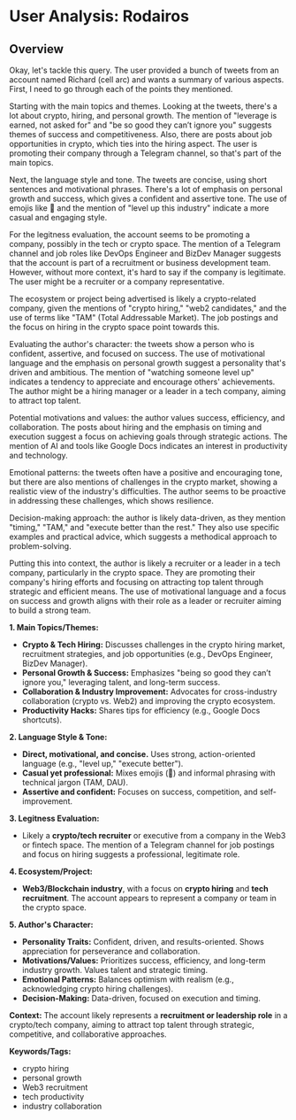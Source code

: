 # User Analysis: Rodairos

## Overview

<think>
Okay, let's tackle this query. The user provided a bunch of tweets from an account named Richard (cell arc) and wants a summary of various aspects. First, I need to go through each of the points they mentioned.

Starting with the main topics and themes. Looking at the tweets, there's a lot about crypto, hiring, and personal growth. The mention of "leverage is earned, not asked for" and "be so good they can’t ignore you" suggests themes of success and competitiveness. Also, there are posts about job opportunities in crypto, which ties into the hiring aspect. The user is promoting their company through a Telegram channel, so that's part of the main topics.

Next, the language style and tone. The tweets are concise, using short sentences and motivational phrases. There's a lot of emphasis on personal growth and success, which gives a confident and assertive tone. The use of emojis like 🐍 and the mention of "level up this industry" indicate a more casual and engaging style.

For the legitness evaluation, the account seems to be promoting a company, possibly in the tech or crypto space. The mention of a Telegram channel and job roles like DevOps Engineer and BizDev Manager suggests that the account is part of a recruitment or business development team. However, without more context, it's hard to say if the company is legitimate. The user might be a recruiter or a company representative.

The ecosystem or project being advertised is likely a crypto-related company, given the mentions of "crypto hiring," "web2 candidates," and the use of terms like "TAM" (Total Addressable Market). The job postings and the focus on hiring in the crypto space point towards this.

Evaluating the author's character: the tweets show a person who is confident, assertive, and focused on success. The use of motivational language and the emphasis on personal growth suggest a personality that's driven and ambitious. The mention of "watching someone level up" indicates a tendency to appreciate and encourage others' achievements. The author might be a hiring manager or a leader in a tech company, aiming to attract top talent.

Potential motivations and values: the author values success, efficiency, and collaboration. The posts about hiring and the emphasis on timing and execution suggest a focus on achieving goals through strategic actions. The mention of AI and tools like Google Docs indicates an interest in productivity and technology.

Emotional patterns: the tweets often have a positive and encouraging tone, but there are also mentions of challenges in the crypto market, showing a realistic view of the industry's difficulties. The author seems to be proactive in addressing these challenges, which shows resilience.

Decision-making approach: the author is likely data-driven, as they mention "timing," "TAM," and "execute better than the rest." They also use specific examples and practical advice, which suggests a methodical approach to problem-solving.

Putting this into context, the author is likely a recruiter or a leader in a tech company, particularly in the crypto space. They are promoting their company's hiring efforts and focusing on attracting top talent through strategic and efficient means. The use of motivational language and a focus on success and growth aligns with their role as a leader or recruiter aiming to build a strong team.
</think>

**1. Main Topics/Themes:**  
- **Crypto & Tech Hiring:** Discusses challenges in the crypto hiring market, recruitment strategies, and job opportunities (e.g., DevOps Engineer, BizDev Manager).  
- **Personal Growth & Success:** Emphasizes "being so good they can’t ignore you," leveraging talent, and long-term success.  
- **Collaboration & Industry Improvement:** Advocates for cross-industry collaboration (crypto vs. Web2) and improving the crypto ecosystem.  
- **Productivity Hacks:** Shares tips for efficiency (e.g., Google Docs shortcuts).  

**2. Language Style & Tone:**  
- **Direct, motivational, and concise.** Uses strong, action-oriented language (e.g., "level up," "execute better").  
- **Casual yet professional:** Mixes emojis (🐍) and informal phrasing with technical jargon (TAM, DAU).  
- **Assertive and confident:** Focuses on success, competition, and self-improvement.  

**3. Legitness Evaluation:**  
- Likely a **crypto/tech recruiter** or executive from a company in the Web3 or fintech space. The mention of a Telegram channel for job postings and focus on hiring suggests a professional, legitimate role.  

**4. Ecosystem/Project:**  
- **Web3/Blockchain industry**, with a focus on **crypto hiring** and **tech recruitment**. The account appears to represent a company or team in the crypto space.  

**5. Author's Character:**  
- **Personality Traits:** Confident, driven, and results-oriented. Shows appreciation for perseverance and collaboration.  
- **Motivations/Values:** Prioritizes success, efficiency, and long-term industry growth. Values talent and strategic timing.  
- **Emotional Patterns:** Balances optimism with realism (e.g., acknowledging crypto hiring challenges).  
- **Decision-Making:** Data-driven, focused on execution and timing.  

**Context:** The account likely represents a **recruitment or leadership role** in a crypto/tech company, aiming to attract top talent through strategic, competitive, and collaborative approaches.  

**Keywords/Tags:**  
- crypto hiring  
- personal growth  
- Web3 recruitment  
- tech productivity  
- industry collaboration